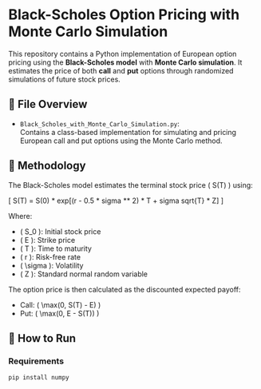 # Black-Scholes Option Pricing with Monte Carlo Simulation

This repository contains a Python implementation of European option pricing using the **Black-Scholes model** with **Monte Carlo simulation**. It estimates the price of both **call** and **put** options through randomized simulations of future stock prices.

## 📁 File Overview

- `Black_Scholes_with_Monte_Carlo_Simulation.py`:  
  Contains a class-based implementation for simulating and pricing European call and put options using the Monte Carlo method.

## 🧠 Methodology

The Black-Scholes model estimates the terminal stock price \( S(T) \) using:

\[
S(T) = S(0) * exp[(r - 0.5 * sigma ** 2) * T + sigma sqrt{T} * Z]
\]

Where:
- \( S_0 \): Initial stock price  
- \( E \): Strike price  
- \( T \): Time to maturity  
- \( r \): Risk-free rate  
- \( \sigma \): Volatility  
- \( Z \): Standard normal random variable  

The option price is then calculated as the discounted expected payoff:

- Call: \( \max(0, S(T) - E) \)  
- Put: \( \max(0, E - S(T)) \)

## 🔧 How to Run

### Requirements

```bash
pip install numpy
